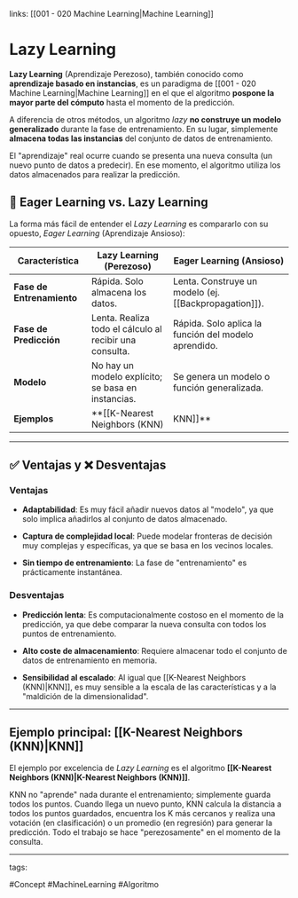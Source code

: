 links: [[001 - 020 Machine Learning|Machine Learning]]


# Lazy Learning

**Lazy Learning** (Aprendizaje Perezoso), también conocido como **aprendizaje basado en instancias**, es un paradigma de [[001 - 020 Machine Learning|Machine Learning]] en el que el algoritmo **pospone la mayor parte del cómputo** hasta el momento de la predicción.

A diferencia de otros métodos, un algoritmo _lazy_ **no construye un modelo generalizado** durante la fase de entrenamiento. En su lugar, simplemente **almacena todas las instancias** del conjunto de datos de entrenamiento.

El "aprendizaje" real ocurre cuando se presenta una nueva consulta (un nuevo punto de datos a predecir). En ese momento, el algoritmo utiliza los datos almacenados para realizar la predicción.

## 📌 Eager Learning vs. Lazy Learning

La forma más fácil de entender el _Lazy Learning_ es compararlo con su opuesto, _Eager Learning_ (Aprendizaje Ansioso):

|**Característica**|**Lazy Learning (Perezoso)**|**Eager Learning (Ansioso)**|
|---|---|---|
|**Fase de Entrenamiento**|Rápida. Solo almacena los datos.|Lenta. Construye un modelo (ej. [[Backpropagation]]).|
|**Fase de Predicción**|Lenta. Realiza todo el cálculo al recibir una consulta.|Rápida. Solo aplica la función del modelo aprendido.|
|**Modelo**|No hay un modelo explícito; se basa en instancias.|Se genera un modelo o función generalizada.|
|**Ejemplos**|**[[K-Nearest Neighbors (KNN)|KNN]]**|

---

## ✅ Ventajas y ❌ Desventajas

### Ventajas

- **Adaptabilidad**: Es muy fácil añadir nuevos datos al "modelo", ya que solo implica añadirlos al conjunto de datos almacenado.
    
- **Captura de complejidad local**: Puede modelar fronteras de decisión muy complejas y específicas, ya que se basa en los vecinos locales.
    
- **Sin tiempo de entrenamiento**: La fase de "entrenamiento" es prácticamente instantánea.
    

### Desventajas

- **Predicción lenta**: Es computacionalmente costoso en el momento de la predicción, ya que debe comparar la nueva consulta con todos los puntos de entrenamiento.
    
- **Alto coste de almacenamiento**: Requiere almacenar todo el conjunto de datos de entrenamiento en memoria.
    
- **Sensibilidad al escalado**: Al igual que [[K-Nearest Neighbors (KNN)|KNN]], es muy sensible a la escala de las características y a la "maldición de la dimensionalidad".
    

---

## Ejemplo principal: [[K-Nearest Neighbors (KNN)|KNN]]

El ejemplo por excelencia de _Lazy Learning_ es el algoritmo **[[K-Nearest Neighbors (KNN)|K-Nearest Neighbors (KNN)]]**.

KNN no "aprende" nada durante el entrenamiento; simplemente guarda todos los puntos. Cuando llega un nuevo punto, KNN calcula la distancia a todos los puntos guardados, encuentra los K más cercanos y realiza una votación (en clasificación) o un promedio (en regresión) para generar la predicción. Todo el trabajo se hace "perezosamente" en el momento de la consulta.

---

tags:

#Concept #MachineLearning #Algoritmo